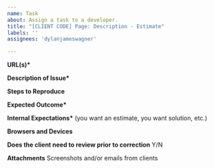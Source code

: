 ```yaml
---
name: Task
about: Assign a task to a developer.
title: "[CLIENT CODE] Page: Description - Estimate"
labels: ''
assignees: 'dylanjameswagner'

---
```


**URL(s)\***

**Description of Issue\***

**Steps to Reproduce**

**Expected Outcome\***

**Internal Expectations\*** (you want an estimate, you want solution, etc.) 

**Browsers and Devices**

**Does the client need to review prior to correction** Y/N

**Attachments** Screenshots and/or emails from clients
